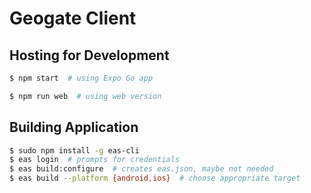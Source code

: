 # Geogate Client
## Hosting for Development
```bash
$ npm start  # using Expo Go app
```
```bash
$ npm run web  # using web version
```

## Building Application
```bash
$ sudo npm install -g eas-cli
$ eas login  # prompts for credentials
$ eas build:configure  # creates eas.json, maybe not needed
$ eas build --platform {android,ios}  # choose appropriate target
```
